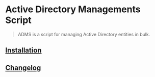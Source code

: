 # Active Directory Managements Script
> ADMS is a script for managing Active Directory entities in bulk.

## [Installation](docs/INSTALLATION.md)
## [Changelog](docs/CHANGELOG.md)
